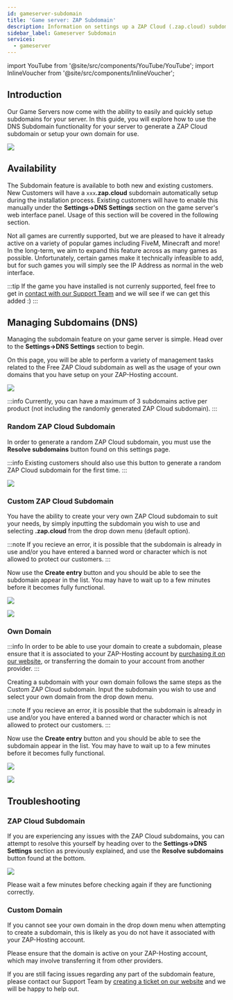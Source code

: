 ```yaml
---
id: gameserver-subdomain
title: 'Game server: ZAP Subdomain'
description: Information on settings up a ZAP Cloud (.zap.cloud) subdomain or your own domain for your game server from ZAP-Hosting - ZAP-Hosting.com 
sidebar_label: Gameserver Subdomain
services:
  - gameserver
---
```


import YouTube from '@site/src/components/YouTube/YouTube';
import InlineVoucher from '@site/src/components/InlineVoucher';

## Introduction

Our Game Servers now come with the ability to easily and quickly setup subdomains for your server. In this guide, you will explore how to use the DNS Subdomain functionality for your server to generate a ZAP Cloud subdomain or setup your own domain for use.

<YouTube videoId="1fFagkzOvfo" imageSrc="https://screensaver01.zap-hosting.com/index.php/s/bbTYcXxCWXEYNrQ/preview" title="ZAP Cloud domain for Game Servers" description="Feel like you understand better when you see things in action?  We’ve got you! Dive into our video that breaks it all down for you. Whether you're in a rush or just prefer to soak up information in the most engaging way possible!"/>

![](https://screensaver01.zap-hosting.com/index.php/s/yJTBQ7oC926LfbT/preview)

<InlineVoucher />

## Availability

The Subdomain feature is available to both new and existing customers. New Customers will have a `xxx`**.zap.cloud** subdomain automatically setup during the installation process. Existing customers will have to enable this manually under the **Settings->DNS Settings** section on the game server's web interface panel. Usage of this section will be covered in the following section.

Not all games are currently supported, but we are pleased to have it already active on a variety of popular games including FiveM, Minecraft and more! In the long-term, we aim to expand this feature across as many games as possible. Unfortunately, certain games make it technically infeasible to add, but for such games you will simply see the IP Address as normal in the web interface.

:::tip
If the game you have installed is not currenly supported, feel free to get in [contact with our Support Team](https://zap-hosting.com/en/customer/support/) and we will see if we can get this added :)
:::

## Managing Subdomains (DNS)

Managing the subdomain feature on your game server is simple. Head over to the **Settings->DNS Settings** section to begin.

On this page, you will be able to perform a variety of management tasks related to the Free ZAP Cloud subdomain as well as the usage of your own domains that you have setup on your ZAP-Hosting account.

![](https://screensaver01.zap-hosting.com/index.php/s/M6SMHKJcZ3GgXQd/preview)

:::info
Currently, you can have a maximum of 3 subdomains active per product (not including the randomly generated ZAP Cloud subdomain).
:::

### Random ZAP Cloud Subdomain

In order to generate a random ZAP Cloud subdomain, you must use the **Resolve subdomains** button found on this settings page.

:::info
Existing customers should also use this button to generate a random ZAP Cloud subdomain for the first time.
:::

![](https://screensaver01.zap-hosting.com/index.php/s/Lc5CCQwMtCK63nx/preview)

### Custom ZAP Cloud Subdomain

You have the ability to create your very own ZAP Cloud subdomain to suit your needs, by simply inputting the subdomain you wish to use and selecting **.zap.cloud** from the drop down menu (default option).

:::note
If you recieve an error, it is possible that the subdomain is already in use and/or you have entered a banned word or character which is not allowed to protect our customers.
:::

Now use the **Create entry** button and you should be able to see the subdomain appear in the list. You may have to wait up to a few minutes before it becomes fully functional.

![](https://screensaver01.zap-hosting.com/index.php/s/odqKSyzXRLi5zRx/preview)

![](https://screensaver01.zap-hosting.com/index.php/s/yWmt4j3nWEgbN6K/preview)

### Own Domain

:::info
In order to be able to use your domain to create a subdomain, please ensure that it is associated to your ZAP-Hosting account by [purchasing it on our website](https://zap-hosting.com/en/shop/product/domain/), or transferring the domain to your account from another provider.
:::

Creating a subdomain with your own domain follows the same steps as the Custom ZAP Cloud subdomain. Input the subdomain you wish to use and select your own domain from the drop down menu.

:::note
If you recieve an error, it is possible that the subdomain is already in use and/or you have entered a banned word or character which is not allowed to protect our customers.
:::

Now use the **Create entry** button and you should be able to see the subdomain appear in the list. You may have to wait up to a few minutes before it becomes fully functional.

![](https://screensaver01.zap-hosting.com/index.php/s/Xoe8c4T9TNpby27/preview)

![](https://screensaver01.zap-hosting.com/index.php/s/AX9yFSb3nRNoKiF/preview)

## Troubleshooting

### ZAP Cloud Subdomain

If you are experiencing any issues with the ZAP Cloud subdomains, you can attempt to resolve this yourself by heading over to the **Settings->DNS Settings** section as previously explained, and use the **Resolve subdomains** button found at the bottom.

![](https://screensaver01.zap-hosting.com/index.php/s/Lc5CCQwMtCK63nx/preview)

Please wait a few minutes before checking again if they are functioning correctly.

### Custom Domain

If you cannot see your own domain in the drop down menu when attempting to create a subdomain, this is likely as you do not have it associated with your ZAP-Hosting account.

Please ensure that the domain is active on your ZAP-Hosting account, which may involve transferring it from other providers.

If you are still facing issues regarding any part of the subdomain feature, please contact our Support Team by [creating a ticket on our website](https://zap-hosting.com/en/customer/support/) and we will be happy to help out.